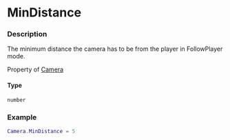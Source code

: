 # MinDistance

### Description

The minimum distance the camera has to be from the player in FollowPlayer mode.

Property of [Camera](../../)

#### Type

`number`

### Example

```lua
Camera.MinDistance = 5
```
